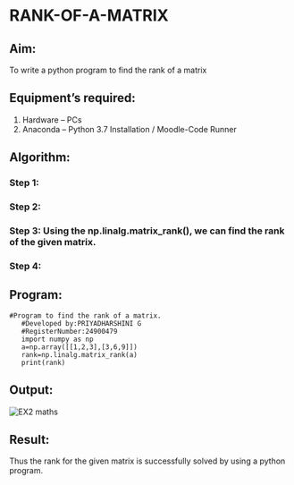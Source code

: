 # RANK-OF-A-MATRIX
## Aim:
To write a python program to find the rank of a matrix
## Equipment’s required:
1. 	Hardware – PCs
2. 	Anaconda – Python 3.7 Installation / Moodle-Code Runner
## Algorithm:
### Step 1: 
### Step 2: 
### Step 3: Using the np.linalg.matrix_rank(), we can find the rank of the given matrix.
### Step 4: 
## Program:
```
#Program to find the rank of a matrix.
   #Developed by:PRIYADHARSHINI G 
   #RegisterNumber:24900479
   import numpy as np
   a=np.array([[1,2,3],[3,6,9]])
   rank=np.linalg.matrix_rank(a)
   print(rank)
```
## Output:
![EX2 maths](https://github.com/user-attachments/assets/3cc8551e-1cd9-408b-b746-971c6c95a12e)
## Result:
Thus the rank for the given matrix is successfully solved by  using a python program.

